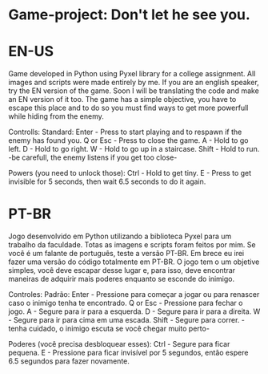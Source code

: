 # Game-project: Don't let he see you.

# EN-US

Game developed in Python using Pyxel library for a college assignment. 
All images and scripts were made entirely by me.
If you are an english speaker, try the EN version of the game. Soon I will be translating the code and make an EN version of it too.
The game has a simple objective, you have to escape this place and to do so you must find ways to get more powerfull while hiding from the enemy.

Controlls:
  Standard:
    Enter - Press to start playing and to respawn if the enemy has found you.
    Q or Esc - Press to close the game.
    A - Hold to go left.
    D - Hold to go right.
    W - Hold to go up in a staircase.
    Shift - Hold to run. -be carefull, the enemy listens if you get too close-

  Powers (you need to unlock those):
    Ctrl - Hold to get tiny.
    E - Press to get invisible for 5 seconds, then wait 6.5 seconds to do it again.

# PT-BR

Jogo desenvolvido em Python utilizando a biblioteca Pyxel para um trabalho da faculdade.
Totas as imagens e scripts foram feitos por mim.
Se você é um falante de português, teste a versão PT-BR. Em brece eu irei fazer uma versão do código totalmente em PT-BR.
O jogo tem o um objetive simples, você deve escapar desse lugar e, para isso, deve encontrar maneiras de adquirir mais poderes enquanto se esconde do inimigo.

Controles:
  Padrão:
    Enter - Pressione para começar a jogar ou para renascer caso o inimigo tenha te encontrado.
    Q or Esc - Pressione para fechar o jogo.
    A - Segure para ir para a esquerda.
    D - Segure para ir para a direita.
    W - Segure para ir para cima em uma escada.
    Shift - Segure para correr. -tenha cuidado, o inimigo escuta se você chegar muito perto-

  Poderes (você precisa desbloquear esses):
    Ctrl - Segure para ficar pequena.
    E - Pressione para ficar invisível por 5 segundos, então espere 6.5 segundos para fazer novamente.
